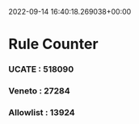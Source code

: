 2022-09-14 16:40:18.269038+00:00
# Rule Counter 
 ### UCATE : 518090

 ### Veneto : 27284

 ### Allowlist : 13924